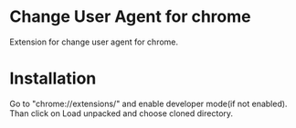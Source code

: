 # Change User Agent for chrome
Extension for change user agent for chrome.

# Installation
Go to "chrome://extensions/" and enable developer mode(if not enabled). Than click on Load unpacked and choose cloned directory.
